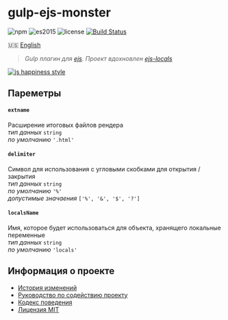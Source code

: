 # gulp-ejs-monster

![npm](https://img.shields.io/badge/node-6.3.1-yellow.svg)
![es2015](https://img.shields.io/badge/ECMAScript-2015_(ES6)-blue.svg)
![license](https://img.shields.io/badge/License-MIT-orange.svg)
[![Build Status](https://travis-ci.org/dutchenkoOleg/gulp-ejs-monster.svg?branch=v3)](https://travis-ci.org/dutchenkoOleg/gulp-ejs-monster)


:us: [English](./README.md)

> _Gulp плагин для [ejs](http://ejs.co/). Проект вдохновлен [ejs-locals](https://github.com/RandomEtc/ejs-locals)_

[![js happiness style](https://cdn.rawgit.com/JedWatson/happiness/master/badge.svg)](https://github.com/JedWatson/happiness)


## Пареметры

#### `extname`

Расширение итоговых файлов рендера  
_тип данных_ `string`  
_по умолчанию_ `'.html'`

#### `delimiter`

Символ для использования с угловыми скобками для открытия / закрытия  
_тип данных_ `string`  
_по умолчанию_ `'%'`  
_допустимые значаения_ `['%', '&', '$', '?']`

#### `localsName`

Имя, которое будет использоваться для объекта, хранящего локальные переменные  
_тип данных_ `string`  
_по умолчанию_ `'locals'`


## Информация о проекте

* [История изменений](./CHANGELOG-RU.md)
* [Руководство по содействию проекту](./CONTRIBUTING-RU.md)
* [Кодекс поведения](./CODE_OF_CONDUCT-RU.md)
* [Лицензия MIT](./LICENSE)
